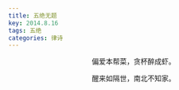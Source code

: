 ```yaml
---
title: 五绝无题
key: 2014.8.16
tags: 五绝
categories: 律诗
---
```


<p align="center">偏爱本帮菜，贪杯醉成虾。
</p>
<p align="center">醒来如隔世，南北不知家。
</p>
<p align="center"></br>
</p>
